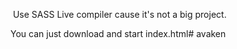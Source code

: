  Use SASS Live compiler cause it's not a big project.

You can just download and start index.html# avaken